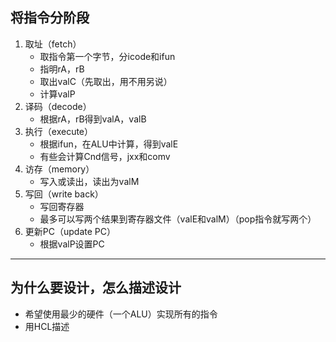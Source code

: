 ## 将指令分阶段
1. 取址（fetch）
   - 取指令第一个字节，分icode和ifun
   - 指明rA，rB
   - 取出valC（先取出，用不用另说）
   - 计算valP
2. 译码（decode）
   - 根据rA，rB得到valA，valB
3. 执行（execute）
   - 根据ifun，在ALU中计算，得到valE
   - 有些会计算Cnd信号，jxx和comv
4. 访存（memory）
   - 写入或读出，读出为valM
5. 写回（write back）
   - 写回寄存器
   - 最多可以写两个结果到寄存器文件（valE和valM）（pop指令就写两个）
6. 更新PC（update PC）
   - 根据valP设置PC
--------
## 为什么要设计，怎么描述设计
- 希望使用最少的硬件（一个ALU）实现所有的指令
- 用HCL描述